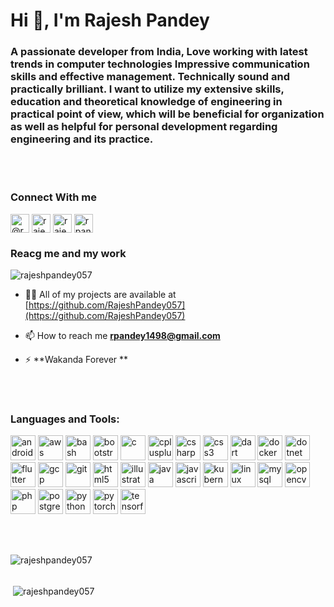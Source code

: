 <h1>Hi 👋, I'm Rajesh Pandey</h1>
<h3>A passionate developer from India, Love working with latest trends in computer technologies Impressive communication skills and effective management. Technically sound and practically brilliant. I want to utilize my extensive skills, education and theoretical knowledge of engineering in practical point of view, which will be beneficial for organization as well as helpful for personal development regarding engineering and its practice.</h3>
<br/><br/>
<h3>Connect With me</h3>
<p>
<a href="https://twitter.com/@rajeshpandey_14" target="blank"><img align="center" src="https://cdn.jsdelivr.net/npm/simple-icons@3.0.1/icons/twitter.svg" alt="@rajeshpandey_14" height="30" width="30" /></a>
<a href="https://linkedin.com/in/rajeshpandey057" target="blank"><img align="center" src="https://cdn.jsdelivr.net/npm/simple-icons@3.0.1/icons/linkedin.svg" alt="rajeshpandey057" height="30" width="30" /></a>
<a href="https://instagram.com/rajeshpandey_" target="blank"><img align="center" src="https://cdn.jsdelivr.net/npm/simple-icons@3.0.1/icons/instagram.svg" alt="rajeshpandey_" height="30" width="30" /></a>
<a href="https://www.geeksforgeeks.com/rpandey1498" target="blank"><img align="center" src="https://cdn.jsdelivr.net/npm/simple-icons@3.0.1/icons/geeksforgeeks.svg" alt="rpandey1498" height="30" width="30" /></a>
</p>

<h3>Reacg me and my work</h3>
<p align="left"> <img src="https://komarev.com/ghpvc/?username=rajeshpandey057" alt="rajeshpandey057" /> </p>

- 👨‍💻 All of my projects are available at [https://github.com/RajeshPandey057](https://github.com/RajeshPandey057)

- 📫 How to reach me **rpandey1498@gmail.com**

- ⚡ **Wakanda Forever **
<br/>
<br/>
<h3>Languages and Tools:</h3>
<p align="left"><img src="https://devicons.github.io/devicon/devicon.git/icons/android/android-original-wordmark.svg" alt="android" width="40" height="40"/> <img src="https://devicons.github.io/devicon/devicon.git/icons/amazonwebservices/amazonwebservices-original-wordmark.svg" alt="aws" width="40" height="40"/> <img src="https://www.vectorlogo.zone/logos/gnu_bash/gnu_bash-icon.svg" alt="bash" width="40" height="40"/> <img src="https://devicons.github.io/devicon/devicon.git/icons/bootstrap/bootstrap-plain.svg" alt="bootstrap" width="40" height="40"/> <img src="https://devicons.github.io/devicon/devicon.git/icons/c/c-original.svg" alt="c" width="40" height="40"/> <img src="https://devicons.github.io/devicon/devicon.git/icons/cplusplus/cplusplus-original.svg" alt="cplusplus" width="40" height="40"/> <img src="https://devicons.github.io/devicon/devicon.git/icons/csharp/csharp-original.svg" alt="csharp" width="40" height="40"/> <img src="https://devicons.github.io/devicon/devicon.git/icons/css3/css3-original-wordmark.svg" alt="css3" width="40" height="40"/> <img src="https://www.vectorlogo.zone/logos/dartlang/dartlang-icon.svg" alt="dart" width="40" height="40"/> <img src="https://devicons.github.io/devicon/devicon.git/icons/docker/docker-original-wordmark.svg" alt="docker" width="40" height="40"/> <img src="https://devicons.github.io/devicon/devicon.git/icons/dot-net/dot-net-original-wordmark.svg" alt="dotnet" width="40" height="40"/> <img src="https://www.vectorlogo.zone/logos/flutterio/flutterio-icon.svg" alt="flutter" width="40" height="40"/> <img src="https://www.vectorlogo.zone/logos/google_cloud/google_cloud-icon.svg" alt="gcp" width="40" height="40"/> <img src="https://www.vectorlogo.zone/logos/git-scm/git-scm-icon.svg" alt="git" width="40" height="40"/> <img src="https://devicons.github.io/devicon/devicon.git/icons/html5/html5-original-wordmark.svg" alt="html5" width="40" height="40"/> <img src="https://www.vectorlogo.zone/logos/adobe_illustrator/adobe_illustrator-icon.svg" alt="illustrator" width="40" height="40"/> <img src="https://devicons.github.io/devicon/devicon.git/icons/java/java-original-wordmark.svg" alt="java" width="40" height="40"/> <img src="https://devicons.github.io/devicon/devicon.git/icons/javascript/javascript-original.svg" alt="javascript" width="40" height="40"/> <img src="https://www.vectorlogo.zone/logos/kubernetes/kubernetes-icon.svg" alt="kubernetes" width="40" height="40"/> <img src="https://devicons.github.io/devicon/devicon.git/icons/linux/linux-original.svg" alt="linux" width="40" height="40"/> <img src="https://devicons.github.io/devicon/devicon.git/icons/mysql/mysql-original-wordmark.svg" alt="mysql" width="40" height="40"/> <img src="https://www.vectorlogo.zone/logos/opencv/opencv-icon.svg" alt="opencv" width="40" height="40"/> <img src="https://devicons.github.io/devicon/devicon.git/icons/php/php-original.svg" alt="php" width="40" height="40"/> <img src="https://devicons.github.io/devicon/devicon.git/icons/postgresql/postgresql-original-wordmark.svg" alt="postgresql" width="40" height="40"/> <img src="https://devicons.github.io/devicon/devicon.git/icons/python/python-original.svg" alt="python" width="40" height="40"/> <img src="https://www.vectorlogo.zone/logos/pytorch/pytorch-icon.svg" alt="pytorch" width="40" height="40"/> <img src="https://www.vectorlogo.zone/logos/tensorflow/tensorflow-icon.svg" alt="tensorflow" width="40" height="40"/></p>
<br/><br/>
<p><img align="left" src="https://github-readme-stats.vercel.app/api/top-langs/?username=rajeshpandey057&layout=compact&hide=html" alt="rajeshpandey057" /></p>
<br/><br/>
<p>&nbsp;<img align="center" src="https://github-readme-stats.vercel.app/api?username=rajeshpandey057&show_icons=true" alt="rajeshpandey057" /></p>
<br/><br/>
